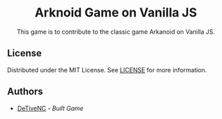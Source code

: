 <h1 align="center">
  Arknoid Game on Vanilla JS
</h1>
<p align="center">
  This game is to contribute to the classic game Arkanoid on Vanilla JS.
</p>


## License

Distributed under the MIT License. See [LICENSE](https://github.com/DeTiveNC/SpringTemplateDockerized/blob/main/LICENSE.md) for more information.

## Authors

 - [DeTiveNC](https://github.com/detivenc) - _Built Game_
